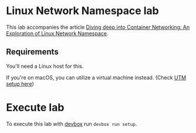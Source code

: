 # Linux Network Namespace lab

This lab accompanies the article [Diving deep into Container Networking: An Exploration of Linux Network Namespace](https://fence-io.github.io/website/articles/networking/diving-deep-into-container-networking/).

## Requirements

You'll need a Linux host for this.

If you're on macOS, you can utilize a virtual machine instead. (Check [UTM setup here](https://www.youtube.com/watch?v=O19mv1pe76M&ab_channel=KskRoyal))

# Execute lab

To execute this lab with [devbox](https://www.jetify.com/devbox) run `devbox run setup`.
